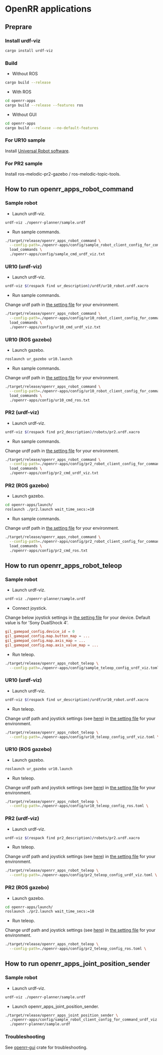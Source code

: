 # OpenRR applications

## Preprare

### Install urdf-viz

```bash
cargo install urdf-viz
```

### Build

- Without ROS

```bash
cargo build --release
```

- With ROS

```bash
cd openrr-apps
cargo build --release --features ros
```

- Without GUI

```bash
cd openrr-apps
cargo build --release --no-default-features
```

### For UR10 sample

Install [Universal Robot software](https://github.com/ros-industrial/universal_robot).

### For PR2 sample

Install ros-melodic-pr2-gazebo / ros-melodic-topic-tools.

## How to run openrr_apps_robot_command

### Sample robot

- Launch urdf-viz.

```bash
urdf-viz ./openrr-planner/sample.urdf
```

- Run sample commands.

```bash
./target/release/openrr_apps_robot_command \
  --config-path=./openrr-apps/config/sample_robot_client_config_for_command_urdf_viz.toml \
  load_commands \
  ./openrr-apps/config/sample_cmd_urdf_viz.txt
```

### UR10 (urdf-viz)

- Launch urdf-viz.

```bash
urdf-viz $(rospack find ur_description)/urdf/ur10_robot.urdf.xacro
```

- Run sample commands.

Change urdf path in [the setting file](./config/ur10_robot_client_config_for_command_urdf_viz.toml) for your environment.

```bash
./target/release/openrr_apps_robot_command \
  --config-path=./openrr-apps/config/ur10_robot_client_config_for_command_urdf_viz.toml \
  load_commands \
  ./openrr-apps/config/ur10_cmd_urdf_viz.txt
```

### UR10 (ROS gazebo)

- Launch gazebo.

```bash
roslaunch ur_gazebo ur10.launch
```

- Run sample commands.

Change urdf path in [the setting file](./config/ur10_robot_client_config_for_command_ros.toml) for your environment.

```bash
./target/release/openrr_apps_robot_command \
  --config-path=./openrr-apps/config/ur10_robot_client_config_for_command_ros.toml \
  load_commands \
  ./openrr-apps/config/ur10_cmd_ros.txt
```

### PR2 (urdf-viz)

- Launch urdf-viz.

```bash
urdf-viz $(rospack find pr2_description)/robots/pr2.urdf.xacro
```

- Run sample commands.

Change urdf path in [the setting file](./config/pr2_robot_client_config_for_command_urdf_viz.toml) for your environment.

```bash
./target/release/openrr_apps_robot_command \
  --config-path=./openrr-apps/config/pr2_robot_client_config_for_command_urdf_viz.toml \
  load_commands \
  ./openrr-apps/config/pr2_cmd_urdf_viz.txt
```

### PR2 (ROS gazebo)

- Launch gazebo.

```bash
cd openrr-apps/launch/
roslaunch ./pr2.launch wait_time_secs:=10
```

- Run sample commands.

Change urdf path in [the setting file](./config/pr2_robot_client_config_for_command_ros.toml) for your environment.

```bash
./target/release/openrr_apps_robot_command \
  --config-path=./openrr-apps/config/pr2_robot_client_config_for_command_ros.toml \
  load_commands \
  ./openrr-apps/config/pr2_cmd_ros.txt
```

## How to run openrr_apps_robot_teleop

### Sample robot

- Launch urdf-viz.

```bash
urdf-viz ./openrr-planner/sample.urdf
```

- <a id="joystick">Connect joystick</a>.

Change below joystick settings in [the setting file](./config/sample_teleop_config_urdf_viz.toml) for your device.
Default value is for 'Sony DualShock 4'.

```TOML
gil_gamepad_config.device_id = 0
gil_gamepad_config.map.button_map = ...
gil_gamepad_config.map.axis_map = ...
gil_gamepad_config.map.axis_value_map = ...
```

- Run teleop.

```bash
./target/release/openrr_apps_robot_teleop \
  --config-path=./openrr-apps/config/sample_teleop_config_urdf_viz.toml
```

### UR10 (urdf-viz)

- Launch urdf-viz.

```bash
urdf-viz $(rospack find ur_description)/urdf/ur10_robot.urdf.xacro
```

- Run teleop.

Change urdf path and joystick settings (see [here](#joystick)) in [the setting file](./config/ur10_robot_client_config_for_teleop_urdf_viz.toml) for your environment.


```bash
./target/release/openrr_apps_robot_teleop \
  --config-path=./openrr-apps/config/ur10_teleop_config_urdf_viz.toml \
```

### UR10 (ROS gazebo)

- Launch gazebo.

```bash
roslaunch ur_gazebo ur10.launch
```

- Run teleop.

Change urdf path and joystick settings (see [here](#joystick)) in [the setting file](./config/ur10_robot_client_config_for_teleop_ros.toml) for your environment.


```bash
./target/release/openrr_apps_robot_teleop \
  --config-path=./openrr-apps/config/ur10_teleop_config_ros.toml \
```

### PR2 (urdf-viz)

- Launch urdf-viz.

```bash
urdf-viz $(rospack find pr2_description)/robots/pr2.urdf.xacro
```

- Run teleop.

Change urdf path and joystick settings (see [here](#joystick)) in [the setting file](./config/pr2_robot_client_config_for_teleop_urdf_viz.toml) for your environment.


```bash
./target/release/openrr_apps_robot_teleop \
  --config-path=./openrr-apps/config/pr2_teleop_config_urdf_viz.toml \
```

### PR2 (ROS gazebo)

- Launch gazebo.

```bash
cd openrr-apps/launch/
roslaunch ./pr2.launch wait_time_secs:=10
```

- Run teleop.

Change urdf path and joystick settings (see [here](#joystick)) in [the setting file](./config/pr2_robot_client_config_for_teleop_ros.toml) for your environment.


```bash
./target/release/openrr_apps_robot_teleop \
  --config-path=./openrr-apps/config/pr2_teleop_config_ros.toml \
```

## How to run openrr_apps_joint_position_sender

### Sample robot

- Launch urdf-viz.

```bash
urdf-viz ./openrr-planner/sample.urdf
```

- Launch openrr_apps_joint_position_sender.

```bash
./target/release/openrr_apps_joint_position_sender \
  ./openrr-apps/config/sample_robot_client_config_for_command_urdf_viz.toml \
  ./openrr-planner/sample.urdf
```

### Troubleshooting

See [openrr-gui](../openrr-gui/README.md#troubleshooting) crate for troubleshooting.
